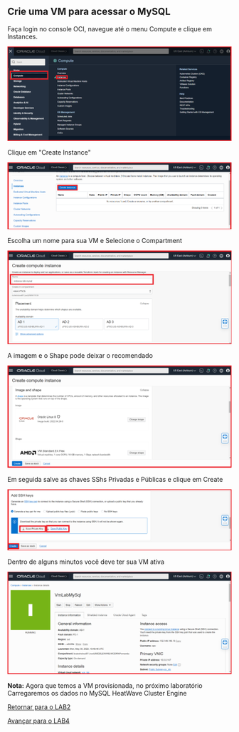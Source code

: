 ## Crie uma VM para acessar o MySQL

Faça login no console OCI, navegue até o menu Compute e clique em Instances.

![_](./Images/IMG_001.PNG)

Clique em "Create Instance"

![_](./Images/IMG_002.png)

Escolha um nome para sua VM e Selecione o Compartment

![_](./Images/IMG_003.png)

A imagem e o Shape pode deixar o recomendado

![_](./Images/IMG_004.png)

Em seguida salve as chaves SShs Privadas e Públicas e clique em Create

![_](./Images/IMG_005.png)

Dentro de alguns minutos você deve ter sua VM ativa

![_](./Images/IMG_006.png)

**Nota:** Agora que temos a VM provisionada, no próximo laboratório Carregaremos os dados no MySQL HeatWave Cluster Engine

[Retornar para o LAB2](https://github.com/CeInnovationTeam/Labs-TDC/tree/main/Lab.%20%234%20-%20Heatwave/LAB2)

[Avançar para o LAB4](https://github.com/CeInnovationTeam/Labs-TDC/tree/main/Lab.%20%234%20-%20Heatwave/LAB4)


